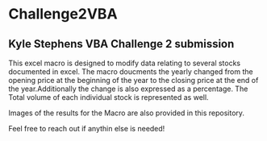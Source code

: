 # Challenge2VBA
## Kyle Stephens VBA Challenge 2 submission

This excel macro is designed to modify data relating to several stocks documented in excel. The macro doucments the yearly changed from the opening price at the beginning of the year to the closing price at the end of the year.Additionally the change is also expressed as a percentage. The Total volume of each individual stock is represented as well.

Images of the results for the Macro are also provided in this repository.

Feel free to reach out if anythin else is needed!
